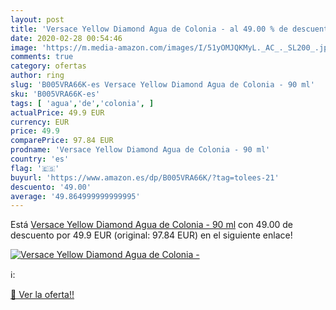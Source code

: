 ```yaml
---
layout: post
title: 'Versace Yellow Diamond Agua de Colonia - al 49.00 % de descuento'
date: 2020-02-28 00:54:46
image: 'https://m.media-amazon.com/images/I/51yOMJQKMyL._AC_._SL200_.jpg'
comments: true
category: ofertas
author: ring
slug: 'B005VRA66K-es Versace Yellow Diamond Agua de Colonia - 90 ml'
sku: 'B005VRA66K-es'
tags: [ 'agua','de','colonia', ]
actualPrice: 49.9 EUR
currency: EUR
price: 49.9
comparePrice: 97.84 EUR
prodname: 'Versace Yellow Diamond Agua de Colonia - 90 ml'
country: 'es'
flag: '🇪🇸'
buyurl: 'https://www.amazon.es/dp/B005VRA66K/?tag=tolees-21'
descuento: '49.00'
average: '49.864999999999995'
---
```


Está [Versace Yellow Diamond Agua de Colonia - 90 ml](https://www.amazon.es/dp/B005VRA66K/?tag=tolees-21) con 49.00 de descuento por 49.9 EUR (original: 97.84 EUR) en el siguiente enlace!

[![Versace Yellow Diamond Agua de Colonia -](https://m.media-amazon.com/images/I/51yOMJQKMyL._AC_._SL200_.jpg)](https://www.amazon.es/dp/B005VRA66K/?tag=tolees-21)

ℹ️:


[🛒 Ver la oferta!!](https://www.amazon.es/dp/B005VRA66K/?tag=tolees-21)
